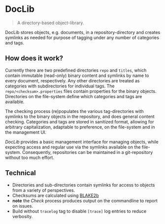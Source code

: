 # DocLib

> A directory-based object-library.

DocLib stores objects, e.g. documents, in a repository-directory and creates symlinks as needed for purpose of tagging under any number of categories and tags.

## How does it work?

Currently there are two predefined directories `repo` and `titles`, which contain immutable (read-only) binary content and symlinks by name to every document, respectively. Any other directories are treated as categories with subdirectories for individual tags. The `repo/<checksum>.properties` files contain properties for the binary objects. Directories on the file-system define which categories and tags are available.

The checking process (re)populates the various tag-directories with symlinks to the binary objects in the repository, and does general content checking. Categories and tags are stored in sanitized format, allowing for arbitrary capitalization, adaptable to preference, on the file-system and in the management UI.

_DocLib_ provides a basic management interface for managing objects, while expecting access and regular use via the symlinks available on the file-system. Consequently, repositories can be maintained in a git-repository without too much effort.

## Technical

- Directories and sub-directories contain symlinks for access to objects from a variety of perspectives.
- Checksums are calculated using [BLAKE2b](<https://www.blake2.net/> "BLAKE2 -- fast secure hashing")
- __note__ the _Check_ process produces output on the commandline to report on issues.
- Build without `tracelog` tag to disable `[trace]` log entries to reduce verbosity.
